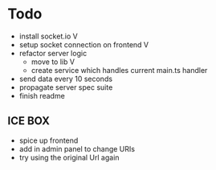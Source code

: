 # Todo
- install socket.io V
- setup socket connection on frontend V
- refactor server logic
  - move to lib V
  - create service which handles current main.ts handler
- send data every 10 seconds
- propagate server spec suite 
- finish readme

## ICE BOX
- spice up frontend
- add in admin panel to change URIs
- try using the original Url again

